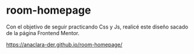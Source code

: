# room-homepage

Con el objetivo de seguir practicando Css y Js, realicé este diseño sacado de la página Frontend Mentor. 

https://anaclara-der.github.io/room-homepage/

